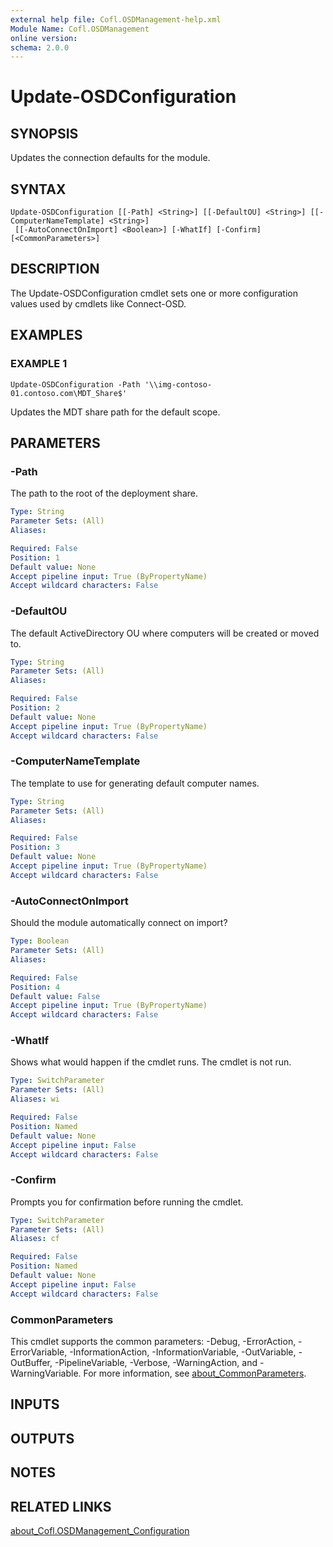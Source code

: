 ```yaml
---
external help file: Cofl.OSDManagement-help.xml
Module Name: Cofl.OSDManagement
online version:
schema: 2.0.0
---
```


# Update-OSDConfiguration

## SYNOPSIS
Updates the connection defaults for the module.

## SYNTAX

```
Update-OSDConfiguration [[-Path] <String>] [[-DefaultOU] <String>] [[-ComputerNameTemplate] <String>]
 [[-AutoConnectOnImport] <Boolean>] [-WhatIf] [-Confirm] [<CommonParameters>]
```

## DESCRIPTION
The Update-OSDConfiguration cmdlet sets one or more configuration values used by cmdlets like Connect-OSD.

## EXAMPLES

### EXAMPLE 1
```
Update-OSDConfiguration -Path '\\img-contoso-01.contoso.com\MDT_Share$'
```

Updates the MDT share path for the default scope.

## PARAMETERS

### -Path
The path to the root of the deployment share.

```yaml
Type: String
Parameter Sets: (All)
Aliases:

Required: False
Position: 1
Default value: None
Accept pipeline input: True (ByPropertyName)
Accept wildcard characters: False
```

### -DefaultOU
The default ActiveDirectory OU where computers will be created or moved to.

```yaml
Type: String
Parameter Sets: (All)
Aliases:

Required: False
Position: 2
Default value: None
Accept pipeline input: True (ByPropertyName)
Accept wildcard characters: False
```

### -ComputerNameTemplate
The template to use for generating default computer names.

```yaml
Type: String
Parameter Sets: (All)
Aliases:

Required: False
Position: 3
Default value: None
Accept pipeline input: True (ByPropertyName)
Accept wildcard characters: False
```

### -AutoConnectOnImport
Should the module automatically connect on import?

```yaml
Type: Boolean
Parameter Sets: (All)
Aliases:

Required: False
Position: 4
Default value: False
Accept pipeline input: True (ByPropertyName)
Accept wildcard characters: False
```

### -WhatIf
Shows what would happen if the cmdlet runs. The cmdlet is not run.

```yaml
Type: SwitchParameter
Parameter Sets: (All)
Aliases: wi

Required: False
Position: Named
Default value: None
Accept pipeline input: False
Accept wildcard characters: False
```

### -Confirm
Prompts you for confirmation before running the cmdlet.

```yaml
Type: SwitchParameter
Parameter Sets: (All)
Aliases: cf

Required: False
Position: Named
Default value: None
Accept pipeline input: False
Accept wildcard characters: False
```

### CommonParameters
This cmdlet supports the common parameters: -Debug, -ErrorAction, -ErrorVariable, -InformationAction, -InformationVariable, -OutVariable, -OutBuffer, -PipelineVariable, -Verbose, -WarningAction, and -WarningVariable. For more information, see [about_CommonParameters](http://go.microsoft.com/fwlink/?LinkID=113216).

## INPUTS

## OUTPUTS

## NOTES

## RELATED LINKS

[about_Cofl.OSDManagement_Configuration](about_Cofl.OSDManagement_Configuration.md)
